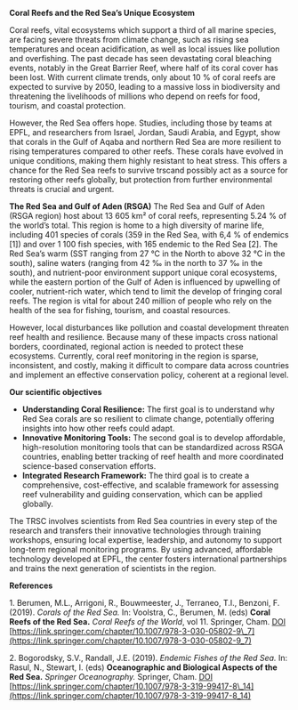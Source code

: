 **Coral Reefs and the Red Sea’s Unique Ecosystem**

Coral reefs, vital ecosystems which support a third of all marine species, are facing severe threats from climate change, such as rising sea temperatures and ocean acidification, as well as local issues like pollution and overfishing. The past decade has seen devastating coral bleaching events, notably in the Great Barrier Reef, where half of its coral cover has been lost. With current climate trends, only about 10 % of coral reefs are expected to survive by 2050, leading to a massive loss in biodiversity and threatening the livelihoods of millions who depend on reefs for food, tourism, and coastal protection.

However, the Red Sea offers hope. Studies, including those by teams at EPFL, and researchers from Israel, Jordan, Saudi Arabia, and Egypt, show that corals in the Gulf of Aqaba and northern Red Sea are more resilient to rising temperatures compared to other reefs. These corals have evolved in unique conditions, making them highly resistant to heat stress. This offers a chance for the Red Sea reefs to survive trscand possibly act as a source for restoring other reefs globally, but protection from further environmental threats is crucial and urgent.

**The Red Sea and Gulf of Aden (RSGA)**
The Red Sea and Gulf of Aden (RSGA region) host about 13 605 km² of coral reefs, representing 5.24 % of the world’s total. This region is home to a high diversity of marine life, including 401 species of corals (359 in the Red Sea, with 6,4 % of endemics <span class="trsc-link" data-ref="ref1">[1]</span>) and over 1 100 fish species, with 165 endemic to the Red Sea <span class="trsc-link" data-ref="ref2">[2]</span>. The Red Sea’s warm (SST ranging from 27 °C in the North to above 32 °C in the south), saline waters (ranging from 42 ‰ in the north to 37 ‰ in the south), and nutrient-poor environment support unique coral ecosystems, while the eastern portion of the Gulf of Aden is influenced by upwelling of cooler, nutrient-rich water, which tend to limit the develop of fringing coral reefs. The region is vital for about 240 million of people who rely on the health of the sea for fishing, tourism, and coastal resources.

However, local disturbances like pollution and coastal development threaten reef health and resilience. Because many of these impacts cross national borders, coordinated, regional action is needed to protect these ecosystems. Currently, coral reef monitoring in the region is sparse, inconsistent, and costly, making it difficult to compare data across countries and implement an effective conservation policy, coherent at a regional level.

**Our scientific objectives**

* **Understanding Coral Resilience:** The first goal is to understand why Red Sea corals are so resilient to climate change, potentially offering insights into how other reefs could adapt.
* **Innovative Monitoring Tools:** The second goal is to develop affordable, high-resolution monitoring tools that can be standardized across RSGA countries, enabling better tracking of reef health and more coordinated science-based conservation efforts.
* **Integrated Research Framework:** The third goal is to create a comprehensive, cost-effective, and scalable framework for assessing reef vulnerability and guiding conservation, which can be applied globally.

The TRSC involves scientists from Red Sea countries in every step of the research and transfers their innovative technologies through training workshops, ensuring local expertise, leadership, and autonomy to support long-term regional monitoring programs. By using advanced, affordable technology developed at EPFL, the center fosters international partnerships and trains the next generation of scientists in the region.

**References**

<a id="ref1">1</a>. Berumen, M.L., Arrigoni, R., Bouwmeester, J., Terraneo, T.I., Benzoni, F. (2019). *Corals of the Red Sea.* In: Voolstra, C., Berumen, M. (eds) **Coral Reefs of the Red Sea.** *Coral Reefs of the World*, vol 11. Springer, Cham. [DOI](https://doi.org/10.1007/978-3-030-05802-9_7) [https://link.springer.com/chapter/10.1007/978-3-030-05802-9\_7](https://link.springer.com/chapter/10.1007/978-3-030-05802-9_7)

<a id="ref2">2</a>. Bogorodsky, S.V., Randall, J.E. (2019). *Endemic Fishes of the Red Sea.* In: Rasul, N., Stewart, I. (eds) **Oceanographic and Biological Aspects of the Red Sea.** *Springer Oceanography.* Springer, Cham. [DOI](https://doi.org/10.1007/978-3-319-99417-8_14) [https://link.springer.com/chapter/10.1007/978-3-319-99417-8\_14](https://link.springer.com/chapter/10.1007/978-3-319-99417-8_14)
